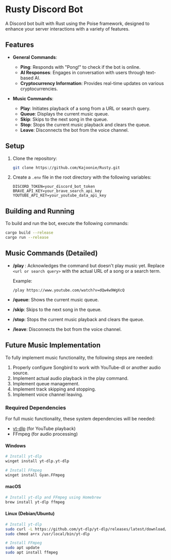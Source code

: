 # Rusty Discord Bot

A Discord bot built with Rust using the Poise framework, designed to enhance your server interactions with a variety of features.

## Features

- **General Commands**:
  - **Ping**: Responds with "Pong!" to check if the bot is online.
  - **AI Responses**: Engages in conversation with users through text-based AI.
  - **Cryptocurrency Information**: Provides real-time updates on various cryptocurrencies.

- **Music Commands**:
  - **Play**: Initiates playback of a song from a URL or search query.
  - **Queue**: Displays the current music queue.
  - **Skip**: Skips to the next song in the queue.
  - **Stop**: Stops the current music playback and clears the queue.
  - **Leave**: Disconnects the bot from the voice channel.

## Setup

1. Clone the repository:
   ```bash
   git clone https://github.com/Kajoonie/Rusty.git
   ```

2. Create a `.env` file in the root directory with the following variables:
   ```
   DISCORD_TOKEN=your_discord_bot_token
   BRAVE_API_KEY=your_brave_search_api_key
   YOUTUBE_API_KEY=your_youtube_data_api_key
   ```

## Building and Running

To build and run the bot, execute the following commands:

```bash
cargo build --release
cargo run --release
```

## Music Commands (Detailed)

- **/play <url or search query>**: Acknowledges the command but doesn't play music yet. Replace `<url or search query>` with the actual URL of a song or a search term.
  
  Example:
  ```
  /play https://www.youtube.com/watch?v=dQw4w9WgXcQ
  ```

- **/queue**: Shows the current music queue.

- **/skip**: Skips to the next song in the queue.

- **/stop**: Stops the current music playback and clears the queue.

- **/leave**: Disconnects the bot from the voice channel.

## Future Music Implementation

To fully implement music functionality, the following steps are needed:

1. Properly configure Songbird to work with YouTube-dl or another audio source.
2. Implement actual audio playback in the play command.
3. Implement queue management.
4. Implement track skipping and stopping.
5. Implement voice channel leaving.

### Required Dependencies

For full music functionality, these system dependencies will be needed:

- [yt-dlp](https://github.com/yt-dlp/yt-dlp#installation) (for YouTube playback)
- FFmpeg (for audio processing)

#### Windows
```bash
# Install yt-dlp
winget install yt-dlp.yt-dlp

# Install FFmpeg
winget install Gyan.FFmpeg
```

#### macOS
```bash
# Install yt-dlp and FFmpeg using Homebrew
brew install yt-dlp ffmpeg
```

#### Linux (Debian/Ubuntu)
```bash
# Install yt-dlp
sudo curl -L https://github.com/yt-dlp/yt-dlp/releases/latest/download/yt-dlp -o /usr/local/bin/yt-dlp
sudo chmod a+rx /usr/local/bin/yt-dlp

# Install FFmpeg
sudo apt update
sudo apt install ffmpeg
